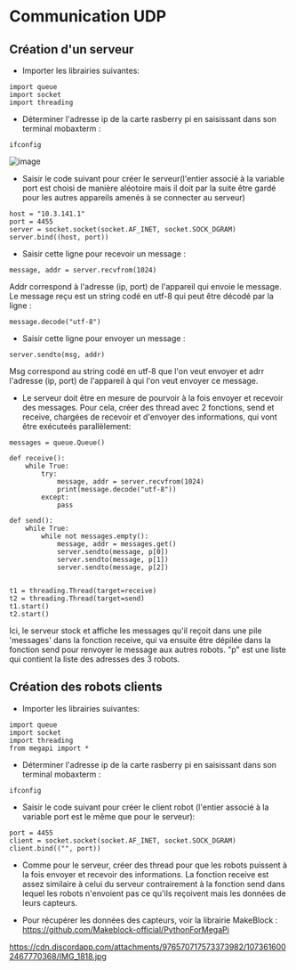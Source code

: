 # Communication UDP
## Création d'un serveur
* Importer les librairies suivantes:
```
import queue
import socket
import threading
```

* Déterminer l'adresse ip de la carte rasberry pi en saisissant dans son terminal mobaxterm :
```
ifconfig
```
![image](D:\Téléchargement\images\ifconfig.jpg)

* Saisir le code suivant pour créer le serveur(l'entier associé à la variable port est choisi de manière aléotoire mais il doit par la suite être gardé pour les autres appareils amenés à se connecter au serveur)
```
host = "10.3.141.1"
port = 4455
server = socket.socket(socket.AF_INET, socket.SOCK_DGRAM)
server.bind((host, port))
```

* Saisir cette ligne pour recevoir un message :
```
message, addr = server.recvfrom(1024)
```
Addr correspond à l'adresse (ip, port) de l'appareil qui envoie le message. Le message reçu est un string codé en utf-8 qui peut être décodé par la ligne : 
```
message.decode("utf-8")
```

* Saisir cette ligne pour envoyer un message : 
```
server.sendto(msg, addr)
```
Msg correspond au string codé en utf-8 que l'on veut envoyer et adrr l'adresse (ip, port) de l'appareil à qui l'on veut envoyer ce message.

* Le serveur doit être en mesure de pourvoir à la fois envoyer et recevoir des messages. Pour cela, créer des thread avec 2 fonctions, send et receive, chargées de recevoir et d'envoyer des informations, qui vont être exécuteés parallèlement:
```
messages = queue.Queue()

def receive():
    while True:
        try:
            message, addr = server.recvfrom(1024)
            print(message.decode("utf-8"))
        except:
            pass
                                 
def send():
    while True:
        while not messages.empty():
            message, addr = messages.get()
            server.sendto(message, p[0])
            server.sendto(message, p[1])
            server.sendto(message, p[2])
            

t1 = threading.Thread(target=receive)
t2 = threading.Thread(target=send)
t1.start()
t2.start()
```
Ici, le serveur stock et affiche les messages qu'il reçoit dans une pile 'messages' dans la fonction receive, qui va ensuite être dépilée dans la fonction send pour renvoyer le message aux autres robots. "p" est une liste qui contient la liste des adresses des 3 robots.


## Création des robots clients

* Importer les librairies suivantes:
```
import queue
import socket
import threading
from megapi import *
```
* Déterminer l'adresse ip de la carte rasberry pi en saisissant dans son terminal mobaxterm :
```
ifconfig
```

* Saisir le code suivant pour créer le client robot (l'entier associé à la variable port est le même que pour le serveur):
```
port = 4455
client = socket.socket(socket.AF_INET, socket.SOCK_DGRAM)
client.bind(("", port))
```
* Comme pour le serveur, créer des thread pour que les robots puissent à la fois envoyer et recevoir des informations. La fonction receive est assez similaire à celui du serveur contrairement à la fonction send dans lequel les robots n'envoient pas ce qu'ils reçoivent mais les données de leurs capteurs.

* Pour récupérer les données des capteurs, voir la librairie MakeBlock :
https://github.com/Makeblock-official/PythonForMegaPi


https://cdn.discordapp.com/attachments/976570717573373982/1073616002467770368/IMG_1818.jpg


